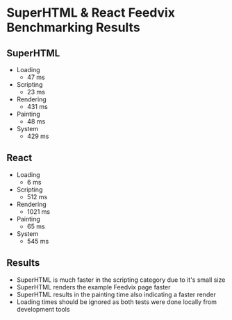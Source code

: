 # SuperHTML & React Feedvix Benchmarking Results 

## SuperHTML

- Loading
  - 47 ms
- Scripting
  - 23 ms
- Rendering
  - 431 ms
- Painting
  - 48 ms
- System
  - 429 ms

## React

- Loading
  - 6 ms
- Scripting
  - 512 ms
- Rendering
  - 1021 ms
- Painting
  - 65 ms
- System
  - 545 ms

## Results

- SuperHTML is much faster in the scripting category due to it's small size
- SuperHTML renders the example Feedvix page faster
- SuperHTML results in the painting time also indicating a faster render
- Loading times should be ignored as both tests were done locally from development tools